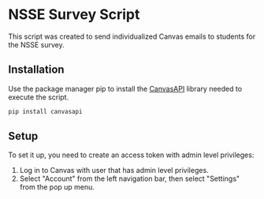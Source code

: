 # NSSE Survey Script

This script was created to send individualized Canvas emails to students for the NSSE survey.

## Installation

Use the package manager pip to install the [CanvasAPI](https://canvasapi.readthedocs.io/en/latest/) library needed to execute the script.
```bash
pip install canvasapi
```

## Setup

To set it up, you need to create an access token with admin level privileges:
1. Log in to Canvas with user that has admin level privileges.
2. Select "Account" from the left navigation bar, then select "Settings" from the pop up menu.
